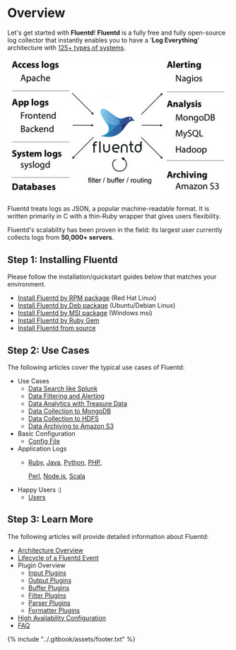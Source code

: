 # Overview

Let's get started with **Fluentd**! **Fluentd** is a fully free and fully open-source log collector that instantly enables you to have a '**Log Everything**' architecture with [125+ types of systems](https://www.fluentd.org/plugins).

![Fluentd Architecture](../.gitbook/assets/fluentd-architecture%20%281%29%20%282%29%20%282%29.png)

Fluentd treats logs as JSON, a popular machine-readable format. It is written primarily in C with a thin-Ruby wrapper that gives users flexibility.

Fluentd's scalability has been proven in the field: its largest user currently collects logs from **50,000+ servers**.

## Step 1: Installing Fluentd

Please follow the installation/quickstart guides below that matches your environment.

* [Install Fluentd by RPM package](../installation/install-by-rpm.md) \(Red Hat Linux\)
* [Install Fluentd by Deb package](../installation/install-by-deb.md) \(Ubuntu/Debian Linux\)
* [Install Fluentd by MSI package](../installation/install-by-msi.md) \(Windows msi\)
* [Install Fluentd by Ruby Gem](../installation/install-by-gem.md)
* [Install Fluentd from source](../installation/install-from-source.md)

## Step 2: Use Cases

The following articles cover the typical use cases of Fluentd:

* Use Cases
  * [Data Search like Splunk](../how-to-guides/free-alternative-to-splunk-by-fluentd.md)
  * [Data Filtering and Alerting](../how-to-guides/splunk-like-grep-and-alert-email.md)
  * [Data Analytics with Treasure Data](../how-to-guides/http-to-td.md)
  * [Data Collection to MongoDB](../how-to-guides/apache-to-mongodb.md)
  * [Data Collection to HDFS](../how-to-guides/http-to-hdfs.md)
  * [Data Archiving to Amazon S3](../how-to-guides/apache-to-s3.md)
* Basic Configuration
  * [Config File](../configuration/config-file.md)
* Application Logs
  * [Ruby](../language-bindings/ruby.md), [Java](../language-bindings/java.md), [Python](../language-bindings/python.md), [PHP](../language-bindings/php.md),

    [Perl](../language-bindings/perl.md), [Node.js](../language-bindings/nodejs.md), [Scala](../language-bindings/scala.md)
* Happy Users :\)
  * [Users](https://www.fluentd.org/testimonials)

## Step 3: Learn More

The following articles will provide detailed information about Fluentd:

* [Architecture Overview](https://www.fluentd.org/architecture)
* [Lifecycle of a Fluentd Event](life-of-a-fluentd-event.md)
* Plugin Overview
  * [Input Plugins](../input/)
  * [Output Plugins](../output/)
  * [Buffer Plugins](../buffer/)
  * [Filter Plugins](../filter/)
  * [Parser Plugins](../parser/)
  * [Formatter Plugins](../formatter/)
* [High Availability Configuration](../deployment/high-availability.md)
* [FAQ](faq.md)

{% include "../.gitbook/assets/footer.txt" %}
